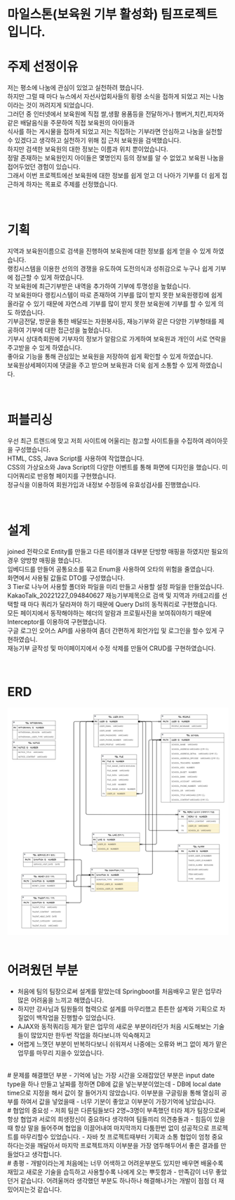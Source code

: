 # 마일스톤(보육원 기부 활성화) 팀프로젝트입니다.


# 주제 선정이유<br>
저는 평소에 나눔에 관심이 있었고 실천하려 했습니다.<br>
하지만 그럴 때 마다 뉴스에서 자선사업회사들의 횡령 소식을 접하게 되었고 저는 나눔이라는 것이 꺼려지게 되었습니다.<br> 
그러던 중 인터넷에서 보육원에 직접 쌀,생활 용품등을 전달하거나 햄버거,치킨,피자와 같은 배달음식을 주문하여 직접 보육원의 아이들과<br> 
식사를 하는 게시물을 접하게 되었고 저는 직접하는 기부라면 안심하고 나눔을 실천할 수 있겠다고 생각하고 실천하기 위해 집 근처 보육원을 검색했습니다.<br> 
하지만 검색한 보육원의 대한 정보는 이름과 위치 뿐이었습니다.<br> 
정말 존재하는 보육원인지 아이들은 몇명인지 등의 정보를 알 수 없었고 보육원 나눔을 접어두었던 경험이 있습니다.<br> 
그래서 이번 프로젝트에선 보육원에 대한 정보를 쉽게 얻고 더 나아가 기부를 더 쉽게 접근하게 하자는 목표로 주제를 선정했습니다.<br>
<br>
<br>
# 기획<br>
지역과 보육원이름으로 검색을 진행하여 보육원에 대한 정보를 쉽게 얻을 수 있게 하였습니다.<br> 
랭킹시스템을 이용한 선의의 경쟁을 유도하여 도전의식과 성취감으로 누구나 쉽게 기부에 접근할 수 있게 하였습니다.<br>
각 보육원에 최근기부받은 내역을 추가하여 기부에 투명성을 높혔습니다.<br>
각 보육원마다 랭킹시스템이 따로 존재하여 기부를 많이 받지 못한 보육원랭킹에 쉽게 올라갈 수 있기 때문에 자연스레 기부를 많이 받지 못한 보육원에 기부를 할 수 있게 의도 하였습니다.<br>
기부금전달, 방문을 통한 배달또는 자원봉사등, 재능기부와 같은 다양한 기부형태를 제공하여 기부에 대한 접근성을 높혔습니다.<br> 
기부시 상대측회원에 기부자의 정보가 알람으로 가게하여 보육원과 개인이 서로 연락을 주고받을 수 있게 하였습니다.<br> 
좋아요 기능을 통해 관심있는 보육원을 저장하여 쉽게 확인할 수 있게 하였습니다. <br>
보육원상세페이지에 댓글을 주고 받으며 보육원과 더욱 쉽게 소통할 수 있게 하였습니다.<br> 
<br>
<br>
# 퍼블리싱<br>
우선 최근 트렌드에 맞고 저희 사이트에 어울리는 참고할 사이트들을 수집하여 레이아웃을 구성했습니다.<br> 
HTML, CSS, Java Script를 사용하여 작업했습니다.<br>
CSS의 가상요소와 Java Script의 다양한 이벤트를 통해 화면에 디자인을 했습니다. 미디어쿼리로 반응형 페이지를 구현했습니다.<br>
정규식을 이용하여 회원가입과 내정보 수정등에 유효성검사를 진행했습니다.<br>
<br>
<br>
# 설계<br>
joined 전략으로 Entity를 만들고 다른 테이블과 대부분 단방향 매핑을 하였지만 필요의 경우 양방향 매핑을 했습니다.<br> 
임베디드를 만들어 공통요소를 묶고 Enum을 사용하여 오타의 위험을 줄였습니다.<br>
화면에서 사용될 값들로 DTO를 구성했습니다.<br> 
3 Tier로 나누어 사용할 폴더와 파일을 미리 만들고 사용할 설정 파일을 만들었습니다.<br>
KakaoTalk_20221227_094840627
재능기부제목으로 검색 및 지역과 카테고리를 선택할 때 마다 쿼리가 달라져야 하기 때문에 Query Dsl의 동적쿼리로 구현했습니다.<br> 
모든 페이지에서 동작해야하는 헤더의 알람과 프로필사진을 보여줘야하기 때문에 Interceptor를 이용하여 구현했습니다.<br>
구글 로그인 오어스 API를 사용하여 좀더 간편하게 회언가입 및 로그인을 할수 있게 구현하였습니.<br>
재능기부 글작성 및 마이페이지에서 수정 삭제를 만들어 CRUD를 구현하였습니다.<br>
<br>
<br>
# ERD
![ERD](./KakaoTalk_20221227_094840627.png)
<br>
<br>
 
# 어려웠던 부분
- 처음에 팀의 팀장으로써 설계를 맡았는데 Springboot를 처음배우고 맡은 업무라 많은 어려움을 느끼고 해맸습니다.
- 하지만 강사님과 팀원들의 협력으로 설계를 마무리했고 튼튼한 설계와 기획으로 차질없이 백작업을 진행할수 있었습니다.
- AJAX와 동적쿼리등 제가 맡은 업무의 새로운 부분이라던가 처음 시도해보는 기술들이 많았지만 한두번 작업을 하다보니까 익숙해지고
- 어렵게 느꼇던 부분이 반복하다보니 쉬워져서 나중에는 오류와 버그 없이 제가 맡은 업무를 마무리 지을수 있었습니다.
<br>
# 문제를 해결했던 부분
- 기억에 남는 가장 시간을 오래잡았던 부분은 input date type을 하나 만들고 날짜를 정하면 DB에 값을 넣는부분이었는데
- DB에 local date time으로 지정을 해서 값이 잘 들어가지 않았습니다. 이부분을 구글링을 통해 열심히 공부를 하여서 값을 넣었을때
- 너무 기분이 좋았고 이부분이 가장기억에 남았습니다.
<br>
# 협업의 중요성
- 저희 팀은 다른팀들보다 2명~3명이 부족했던 터라 제가 팀장으로써 항상 협업과 서로의 희생정신이 중요하다 생각하여 팀들끼리 의견충돌과
- 힘듬이 있을때 항상 말을 들어주며 협업을 이끌어내여 마지막까지 다툼한번 없이 성공적으로 프로젝트를 마무리할수 있었습니다.
- 자바 첫 프로젝트때부터 기획과 소통 협업이 엄청 중요하다는것을 깨달아서 마지막 프로젝트까지 이부분을 가장 염두해두어서 좋은 결과를 만들었다고 생각합니다.
<br>
# 총평
- 개발이라는게 처음에는 너무 어색하고 어려운부분도 있지만 배우면 배울수록 재밌고 새로운 기술을 습득하고 사용할수록 나에게 오는 뿌듯함과
- 만족감이 너무 좋았던거 같습니다. 어려울꺼라 생각했던 부분도 하나하나 해결해나가는 개발이 점점 더 재밌어지는것 같습니다.

